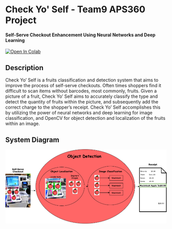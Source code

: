 # Check Yo' Self - Team9 APS360 Project
#### Self-Serve Checkout Enhancement Using Neural Networks and Deep Learning

[![Open In Colab](https://colab.research.google.com/assets/colab-badge.svg)](https://colab.research.google.com/github/MichaelCondo/Team9-APS360-Project/blob/main/CheckYoSelf.ipynb)

## Description

Check Yo’ Self is a fruits classification and detection system that aims to improve the process of self-serve checkouts. Often times shoppers find it difficult to scan items without barcodes, most commonly, fruits. Given a picture of a fruit, Check Yo’ Self aims to accurately classify the type and detect the quantity of fruits within the picture, and subsequently add the correct charge to the shopper’s receipt. Check Yo’ Self accomplishes this by utilizing the power of neural networks and deep learning for image classification, and OpenCV for object detection and localization of the fruits within an image.

## System Diagram
![System Diagram](https://github.com/MichaelCondo/Team9-APS360-Project/blob/main/docs/final_system_diagram.png)
